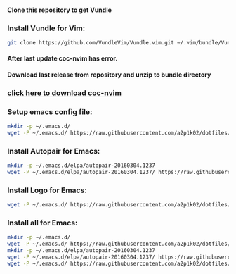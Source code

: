 #### Clone this repository to get Vundle

### Install Vundle for Vim:
```bash
git clone https://github.com/VundleVim/Vundle.vim.git ~/.vim/bundle/Vundle.vim

```
#### After last update coc-nvim has error. 
#### Download last release from repository and unzip to bundle directory

### [click here to download coc-nvim](https://github.com/neoclide/coc.nvim/archive/refs/tags/v0.0.80.zip)

### Setup emacs config file:
```bash
mkdir -p ~/.emacs.d/
wget -P ~/.emacs.d/ https://raw.githubusercontent.com/a2p1k02/dotfiles/main/init.el
```

### Install Autopair for Emacs:
```bash
mkdir -p ~/.emacs.d/elpa/autopair-20160304.1237
wget -P ~/.emacs.d/elpa/autopair-20160304.1237/ https://raw.githubusercontent.com/a2p1k02/autopair/master/autopair.el

```

### Install Logo for Emacs:
```bash
wget -P ~/.emacs.d/ https://raw.githubusercontent.com/a2p1k02/dotfiles/main/logo.txt
```

### Install all for Emacs:
```bash
mkdir -p ~/.emacs.d/
wget -P ~/.emacs.d/ https://raw.githubusercontent.com/a2p1k02/dotfiles/main/init.el
mkdir -p ~/.emacs.d/elpa/autopair-20160304.1237
wget -P ~/.emacs.d/elpa/autopair-20160304.1237/ https://raw.githubusercontent.com/a2p1k02/autopair/master/autopair.el
wget -P ~/.emacs.d/ https://raw.githubusercontent.com/a2p1k02/dotfiles/main/logo.txt
```

<!-- ### Install for fonts:
```bash

``` -->

<!-- ### Install wallset:
```bash
wget https://raw.githubusercontent.com/a2p1k02/dotfiles/main/wallset.sh
chmod +x wallset.sh
```

### Convert gif to mp4:
```bash
ffmpeg -f gif -i train.gif train.mp4
```
 -->
